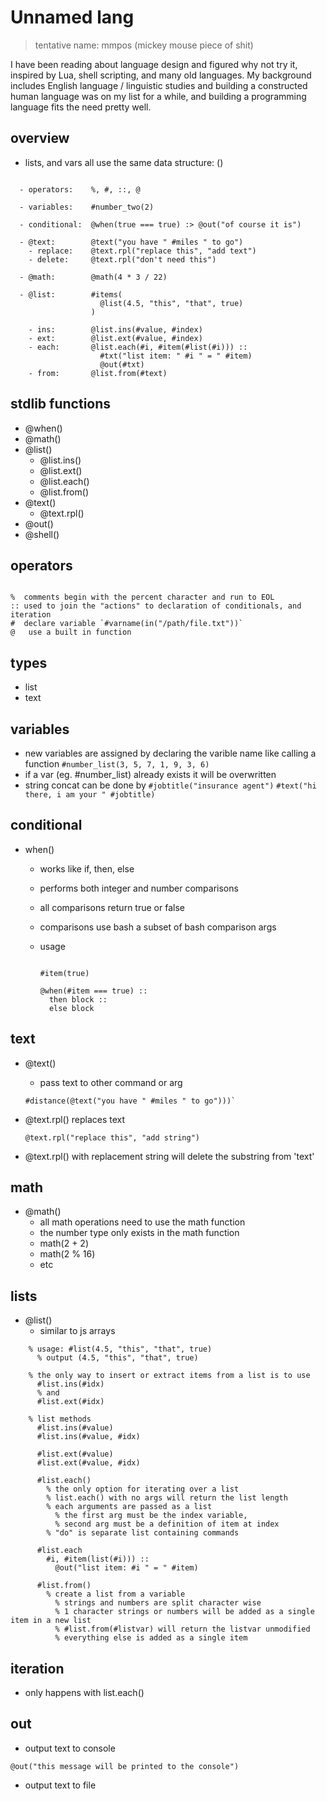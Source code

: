 # Unnamed lang
> tentative name: mmpos (mickey mouse piece of shit)

I have been reading about language design and figured why not try it, inspired by Lua, shell scripting, and many old languages. My background includes English language / linguistic studies and building a constructed human language was on my list for a while, and building a programming language fits the need pretty well. 

## overview

- lists, and vars all use the same data structure: ()

```

  - operators:    %, #, ::, @
  
  - variables:    #number_two(2)

  - conditional:  @when(true === true) :> @out("of course it is")

  - @text:        @text("you have " #miles " to go")
    - replace:    @text.rpl("replace this", "add text")
    - delete:     @text.rpl("don't need this")
  
  - @math:        @math(4 * 3 / 22)

  - @list:        #items(
                    @list(4.5, "this", "that", true)
                  )
  
    - ins:        @list.ins(#value, #index)
    - ext:        @list.ext(#value, #index)
    - each:       @list.each(#i, #item(#list(#i))) :: 
                    #txt("list item: " #i " = " #item)
                    @out(#txt)
    - from:       @list.from(#text)

```

## stdlib functions
  - @when()
  - @math()
  - @list()
    - @list.ins()
    - @list.ext()
    - @list.each()
    - @list.from()
  - @text()
    - @text.rpl() 
  - @out()
  - @shell()
  
## operators

```

%  comments begin with the percent character and run to EOL
:: used to join the "actions" to declaration of conditionals, and iteration
#  declare variable `#varname(in("/path/file.txt"))` 
@   use a built in function 

```

## types
  - list 
  - text

## variables
  - new variables are assigned by declaring the varible name like calling a function
    `#number_list(3, 5, 7, 1, 9, 3, 6)`
  - if a var (eg. #number_list) already exists it will be overwritten
  - string concat can be done by 
    `#jobtitle("insurance agent")`
    `#text("hi there, i am your " #jobtitle)`

## conditional
  - when()
    - works like if, then, else
    - performs both integer and number comparisons
    - all comparisons return true or false
    - comparisons use bash a subset of bash comparison args

    - usage   
      ```

      #item(true)

      @when(#item === true) :: 
        then block :: 
        else block

## text
  - @text()
    - pass text to other command or arg
    ```
    #distance(@text("you have " #miles " to go")))`
    ```

  - @text.rpl() replaces text
    ```
    @text.rpl("replace this", "add string")
    ```
  - @text.rpl() with replacement string will delete the substring from 'text'

## math
  - @math()
    - all math operations need to use the math function
    - the number type only exists in the math function
    - math(2 + 2)
    - math(2 % 16)
    - etc

## lists
  - @list()
    - similar to js arrays

```
    % usage: #list(4.5, "this", "that", true)
      % output (4.5, "this", "that", true)

    % the only way to insert or extract items from a list is to use 
      #list.ins(#idx) 
      % and
      #list.ext(#idx)

    % list methods
      #list.ins(#value)
      #list.ins(#value, #idx)
  
      #list.ext(#value)
      #list.ext(#value, #idx)
  
      #list.each()
        % the only option for iterating over a list
        % list.each() with no args will return the list length
        % each arguments are passed as a list 
          % the first arg must be the index variable, 
          % second arg must be a definition of item at index
        % "do" is separate list containing commands
        
      #list.each
        #i, #item(list(#i))) ::
          @out("list item: #i " = " #item)

      #list.from() 
        % create a list from a variable
          % strings and numbers are split character wise
          % 1 character strings or numbers will be added as a single item in a new list
          % #list.from(#listvar) will return the listvar unmodified
          % everything else is added as a single item
```

## iteration

- only happens with list.each()

## out

- output text to console  

`@out("this message will be printed to the console")`

- output text to file


